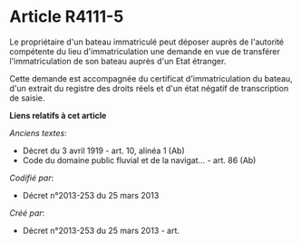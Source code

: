 # Article R4111-5

Le propriétaire d'un bateau immatriculé peut déposer auprès de l'autorité compétente du lieu d'immatriculation une demande en
vue de transférer l'immatriculation de son bateau auprès d'un Etat étranger.

Cette demande est accompagnée du certificat d'immatriculation du bateau, d'un extrait du registre des droits réels et d'un
état négatif de transcription de saisie.

**Liens relatifs à cet article**

_Anciens textes_:

  - Décret du 3 avril 1919 - art. 10, alinéa 1 (Ab)
  - Code du domaine public fluvial et de la navigat... - art. 86 (Ab)

_Codifié par_:

  - Décret n°2013-253 du 25 mars 2013

_Créé par_:

  - Décret n°2013-253 du 25 mars 2013 - art.
